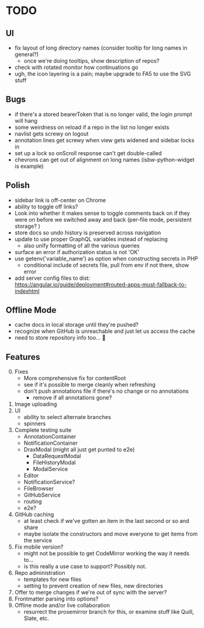 # TODO

## UI
* fix layout of long directory names (consider tooltip for long names in general?)
  * once we're doing tooltips, show description of repos?
* check with rotated monitor how continuations go
* ugh, the icon layering is a pain; maybe upgrade to FA5 to use the SVG stuff

## Bugs
* if there's a stored bearerToken that is no longer valid, the login prompt will hang
* some weirdness on reload if a repo in the list no longer exists
* navlist gets screwy on logout
* annotation lines get screwy when view gets widened and sidebar locks in
* set up a lock so onScroll response can't get double-called
* chevrons can get out of alignment on long names (isbw-python-widget is example)

## Polish
* sidebar link is off-center on Chrome
* ability to toggle off links?
* Look into whether it makes sense to toggle comments back on if they were on before we switched away and back (per-file mode, persistent storage? )
* store docs so undo history is preserved across navigation
* update to use proper GraphQL variables instead of replacing
    - also unify formatting of all the various queries
* surface an error if authorization status is not 'OK'
* use getenv('variable_name') as option when constructing secrets in PHP
    - conditional include of secrets file, pull from env if not there, show error
* add server config files to dist: https://angular.io/guide/deployment#routed-apps-must-fallback-to-indexhtml

## Offline Mode
* cache docs in local storage until they're pushed? 
* recognize when GitHub is unreachable and just let us access the cache
* need to store repository info too... 😬

## Features
0. Fixes
    - More comprehensive fix for contentRoot
    - see if it's possible to merge cleanly when refreshing
    - don't push annotations file if there's no change or no annotations
      - remove if all annotations gone?
1. Image uploading
2. UI 
    - ability to select alternate branches
    - spinners
3. Complete testing suite
    - AnnotationContainer
    - NotificationContainer
    - DraxModal (might all just get punted to e2e)
      - DataRequestModal
      - FileHistoryModal
      - ModalService
    - Editor
    - NotificationService?
    - FileBrowser
    - GitHubService
    - routing
    - e2e?
4. GitHub caching
    - at least check if we've gotten an item in the last second or so and share
    - maybe isolate the constructors and move everyone to get items from the service
5. Fix mobile version? 
    - might not be possible to get CodeMirror working the way it needs to...
    - is this really a use case to support? Possibly not.
6. Repo administration
    - templates for new files
    - setting to prevent creation of new files, new directories
7. Offer to merge changes if we're out of sync with the server?
8. Frontmatter parsing into options? 
9. Offline mode and/or live collaboration
    - resurrect the prosemirror branch for this, or examine stuff like Quill, Slate, etc.
